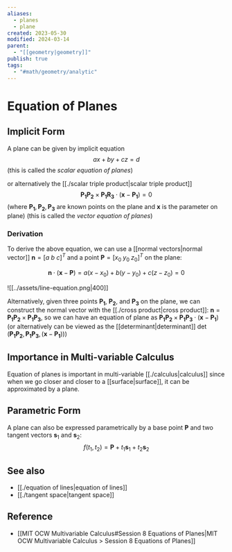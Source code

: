 ```yaml
---
aliases:
  - planes
  - plane
created: 2023-05-30
modified: 2024-03-14
parent:
  - "[[geometry|geometry]]"
publish: true
tags:
  - "#math/geometry/analytic"
---
```


# Equation of Planes

## Implicit Form
A plane can be given by implicit equation
$$
ax + by + cz = d
$$
(this is called the _scalar equation of planes_)

or alternatively the [[./scalar triple product|scalar triple product]]
$$
\mathbf{P_1P_2} \times \mathbf{P_1R_3} \cdot (\mathbf{x} - \mathbf{P_1}) = 0
$$
(where $\mathbf{P_1}, \mathbf{P_2}, \mathbf{P_3}$ are known points on the plane and $\mathbf{x}$ is the parameter on plane) (this is called the _vector equation of planes_)

### Derivation
To derive the above equation, we can use a [[normal vectors|normal vector]] $\mathbf{n} = [a \ b \ c]^T$ and a point $\mathbf{P} = [x_0 \; y_0 \; z_0]^T$ on the plane:

$$
\mathbf{n} \cdot(\mathbf{x}-\mathbf{P})=a\left(x-x_0\right)+b\left(y-y_0\right)+c\left(z-z_0\right)=0
$$

![[../assets/line-equation.png|400]]

Alternatively, given three points $\mathbf{P_1}$, $\mathbf{P_2}$, and $\mathbf{P_3}$ on the plane, we can construct the normal vector with the [[./cross product|cross product]]: $\mathbf{n} = \mathbf{P_{1}P_{2}} \times \mathbf{P_{1}P_{3}}$, so we can have an equation of plane as $\mathbf{P_{1}P_{2}} \times \mathbf{P_{1}P_{3}} \cdot (\mathbf{x} - \mathbf{P_{1}})$ (or alternatively can be viewed as the [[determinant|determinant]] $\det\left(\mathbf{P_1P_2},\, \mathbf{P_1P_3},\, (\mathbf{x} - \mathbf{P_{1}})\right)$)

## Importance in Multi-variable Calculus
Equation of planes is important in multi-variable [[./calculus|calculus]] since when we go closer and closer to a [[surface|surface]], it can be approximated by a plane.

## Parametric Form
A plane can also be expressed parametrically by a base point $\mathbf{P}$ and two tangent vectors $\mathbf{s}_{1}$ and $\mathbf{s}_{2}$:
$$
f(t_{1}, t_{2}) = \mathbf{P} + t_{1}\mathbf{s}_{1} + t_{2}\mathbf{s}_{2}
$$

## See also
- [[./equation of lines|equation of lines]]
- [[./tangent space|tangent space]]

## Reference
- [[MIT OCW Multivariable Calculus#Session 8 Equations of Planes|MIT OCW Multivariable Calculus > Session 8 Equations of Planes]]